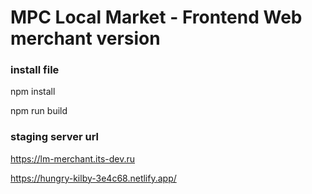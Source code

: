 # MPC Local Market - Frontend Web merchant version

### install file

npm install

npm run build

### staging server url
https://lm-merchant.its-dev.ru

https://hungry-kilby-3e4c68.netlify.app/